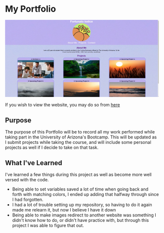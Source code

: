 # My Portfolio

![Porfolio Website](/assets/images/examplewebsite.jpg)

If you wish to view the website, you may do so from [here](https://tzuzu.github.io/Portfolio/)

## Purpose

The purpose of this Portfolio will be to record all my work performed while taking part in the University of Arizona's Bootcamp. This will be updated as I submit projects while taking the course, and will include some personal projects as well if I decide to take on that task.

## What I've Learned

I've learned a few things during this project as well as become more well versed with the code.

- Being able to set variables saved a lot of time when going back and forth with matching colors, I ended up adding that halfway through since I had forgotten.
- I had a lot of trouble setting up my repository, so having to do it again made me relearn it, but now I believe I have it down
- Being able to make images redirect to another website was something I didn't know how to do, or didn't have practice with, but through this project I was able to figure that out.